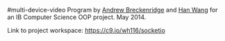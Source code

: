 #multi-device-video
Program by [Andrew Breckenridge](https://www.twitter.com/Andrew_Breck) and [Han Wang](https://www.twitter.com/wanghan03) for an IB Computer Science OOP project. May 2014.


Link to project workspace: https://c9.io/wh116/socketio
